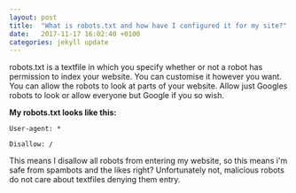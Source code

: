 ```yaml
---
layout: post
title:  "What is robots.txt and how have I configured it for my site?"
date:   2017-11-17 16:02:40 +0100
categories: jekyll update
---
```


robots.txt is a textfile in which you specify whether or not a robot has permission to index your website. You can customise it however you want. You can allow the robots to look at parts of your website. Allow just Googles robots to look or allow everyone but Google if you so wish.

__My robots.txt looks like this:__

```
User-agent: *

Disallow: /
```

This means I disallow all robots from entering my website, so this means i'm safe from spambots and the likes right? Unfortunately not, malicious robots do not care about textfiles denying them entry.